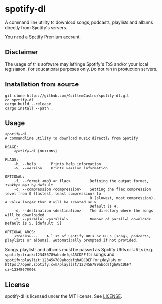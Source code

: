 # spotify-dl

A command line utility to download songs, podcasts, playlists and albums directly from Spotify's servers.

You need a Spotify Premium account.

## Disclaimer

The usage of this software may infringe Spotify's ToS and/or your local legislation. For educational purposes only. Do not run in production servers.

## Installation from source
```
git clone https://github.com/GuillemCastro/spotify-dl.git
cd spotify-dl
cargo build --release
cargo install --path .
```

## Usage

```
spotify-dl
A commandline utility to download music directly from Spotify

USAGE:
    spotify-dl [OPTIONS]

FLAGS:
    -h, --help       Prints help information
    -V, --version    Prints version information

OPTIONAL:
    -f, --format <mp3 or flac>         Defining the output format, 320kbps mp3 by default
    -c, --compression <compression>    Setting the flac compression level from 0 (fastest, least compression) to
                                       8 (slowest, most compression). A value larger than 8 will be Treated as 8.
                                       Default is 4.
    -d, --destination <destination>    The directory where the songs will be downloaded
    -t, --parallel <parallel>          Number of parallel downloads. Default is 5. [default: 5]

OPTIONAL ARGS:
    <tracks>...    A list of Spotify URIs or URLs (songs, podcasts, playlists or albums). Automatically prompted if not provided.
```

Songs, playlists and albums must be passed as Spotify URIs or URLs (e.g. `spotify:track:123456789abcdefghABCDEF` for songs and `spotify:playlist:123456789abcdefghABCDEF` for playlists or `https://open.spotify.com/playlist/123456789abcdefghABCDEF?si=1234567890`).

## License

spotify-dl is licensed under the MIT license. See [LICENSE](LICENSE).

